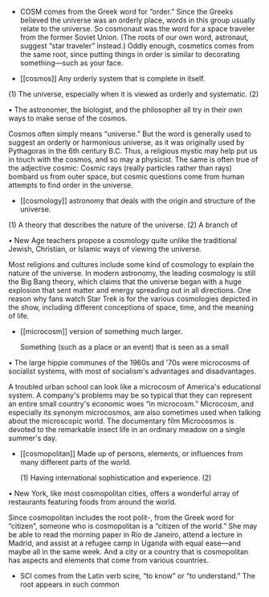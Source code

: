 - COSM  comes  from  the  Greek  word  for  “order.”  Since  the  Greeks  believed  the  universe  was  an
orderly place, words in this group usually relate to the universe. So cosmonaut was the word for a
space traveler from the former Soviet Union. (The roots of our own word, astronaut, suggest “star
traveler” instead.) Oddly enough, cosmetics comes from the same root, since putting things in order is
similar to decorating something—such as your face.

- [[cosmos]] 
Any orderly system that is complete in itself. 

 (1) The universe, especially when it is viewed as orderly and systematic. (2)

• The astronomer, the biologist, and the philosopher all try in their own ways to make sense of the
cosmos. 

Cosmos  often  simply  means  “universe.”  But  the  word  is  generally  used  to  suggest  an  orderly  or
harmonious universe, as it was originally used by Pythagoras in the 6th century B.C. Thus, a religious
mystic may help put us in touch with the cosmos, and so may a physicist. The same is often true of the
adjective cosmic: Cosmic rays (really particles rather than rays) bombard us from outer space, but
cosmic questions come from human attempts to find order in the universe.

- [[cosmology]] 
astronomy that deals with the origin and structure of the universe. 

 (1) A theory that describes the nature of the universe. (2) A branch of

•  New  Age  teachers  propose  a  cosmology  quite  unlike  the  traditional  Jewish,  Christian,  or  Islamic
ways of viewing the universe. 

Most religions and cultures include some kind of cosmology to explain the nature of the universe. In
modern astronomy, the leading cosmology is still the Big Bang theory, which claims that the universe
began with a huge explosion that sent matter and energy spreading out in all directions. One reason
why  fans  watch  Star Trek  is  for  the  various  cosmologies  depicted  in  the  show,  including  different
conceptions of space, time, and the meaning of life.

- [[microcosm]] 
version of something much larger. 

  Something  (such  as  a  place  or  an  event)  that  is  seen  as  a  small

• The large hippie communes of the 1960s and '70s were microcosms of socialist systems, with most
of socialism's advantages and disadvantages. 

A  troubled  urban  school  can  look  like  a  microcosm  of  America's  educational  system.  A  company's
problems  may  be  so  typical  that  they  can  represent  an  entire  small  country's  economic  woes  “in
microcosm.” Microcosm,  and  especially  its  synonym  microcosmos,  are  also  sometimes  used  when
talking  about  the  microscopic  world.  The  documentary  film  Microcosmos  is  devoted  to  the
remarkable insect life in an ordinary meadow on a single summer's day.

- [[cosmopolitan]] 
Made up of persons, elements, or influences from many different parts of the world. 

  (1)  Having  international  sophistication  and  experience.  (2)

•  New  York,  like  most  cosmopolitan  cities,  offers  a  wonderful  array  of  restaurants  featuring  foods
from around the world. 

Since  cosmopolitan  includes  the  root  polit-,  from  the  Greek  word  for  “citizen”,  someone  who  is
cosmopolitan  is  a  “citizen  of  the  world.”  She  may  be  able  to  read  the  morning  paper  in  Rio  de
Janeiro,  attend  a  lecture  in  Madrid,  and  assist  at  a  refugee  camp  in  Uganda  with  equal  ease—and
maybe all in the same week. And a city or a country that is cosmopolitan has aspects and elements
that come from various countries.

- SCI comes from the Latin verb scire, “to know” or “to understand.” The root appears in such common
